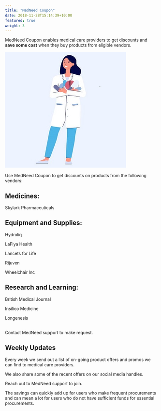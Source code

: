```yaml
---
title: "MedNeed Coupon"
date: 2018-11-28T15:14:39+10:00
featured: true
weight: 3
---
```


MedNeed Coupon enables medical care providers to get discounts and **save some cost** when they buy products from eligible vendors.

![Coupon lady](/images/illustrations/pharm-lady.jpg)

Use MedNeed Coupon to get discounts on products from the following vendors:  

## Medicines: 

Skylark Pharmaceuticals

## Equipment and Supplies: 

Hydroliq

LaFiya Health

Lancets for Life  

Rijuven 

Wheelchair Inc

## Research and Learning: 

British Medical Journal

Insilico Medicine

Longenesis 


<br>
Contact MedNeed support to make request.


## Weekly Updates
Every week we send out a list of on-going product offers and promos we can find to medical care providers. 

We also share some of the recent offers on our social media handles.

Reach out to MedNeed support to join.

The savings can quickly add up for users who make frequent procurements and can mean a lot for users who do not have sufficient funds for essential procurements.


